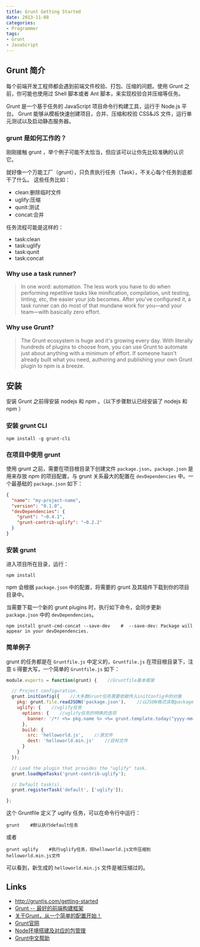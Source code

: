 ```yaml
---
title: Grunt Getting Started
date: 2013-11-08
categories:
- Programmer
tags:
- Grunt
- JavaScript
---
```


## Grunt 简介

每个前端开发工程师都会遇到前端文件校验、打包、压缩的问题。使用 Grunt 之前，你可能也使用过 Shell 脚本或者 Ant 脚本，来实现校验合并压缩等任务。

Grunt 是一个基于任务的 JavaScript 项目命令行构建工具，运行于 Node.js 平台。 Grunt 能够从模板快速创建项目，合并、压缩和校验 CSS&JS 文件，运行单元测试以及启动静态服务器。

### grunt 是如何工作的？

刚刚接触 grunt ，举个例子可能不太恰当，但应该可以让你先比较准确的认识它。

就好像一个万能工厂（grunt），只负责执行任务（Task），不关心每个任务到底都干了什么。 这些任务比如：

- clean:删除临时文件
- uglify:压缩
- qunit:测试
- concat:合并

任务流程可能是这样的：

- task:clean
- task:uglify
- task:qunit
- task:concat

### Why use a task runner?

> In one word: automation. The less work you have to do when performing repetitive tasks like minification, compilation, unit testing, linting, etc, the easier your job becomes. After you've configured it, a task runner can do most of that mundane work for you—and your team—with basically zero effort.

### Why use Grunt?

> The Grunt ecosystem is huge and it's growing every day. With literally hundreds of plugins to choose from, you can use Grunt to automate just about anything with a minimum of effort. If someone hasn't already built what you need, authoring and publishing your own Grunt plugin to npm is a breeze.

## 安装

安装 Grunt 之前得安装 nodejs 和 npm 。（以下步骤默认已经安装了 nodejs 和 npm ）

### 安装 grunt CLI

```shell
npm install -g grunt-cli
```

### 在项目中使用 grunt

使用 grunt 之前，需要在项目根目录下创建文件 `package.json`，`package.json` 是用来存放 npm 的项目配置，与 grunt 关系最大的配置在 `devDependencies` 中。一个最基础的 `package.json` 如下：

```json
{
  "name": "my-project-name",
  "version": "0.1.0",
  "devDependencies": {
    "grunt": "~0.4.1",
    "grunt-contrib-uglify": "~0.2.2"
  }
}
```

### 安装 grunt

进入项目所在目录，运行：

```shell
npm install
```

npm 会根据 `package.json` 中的配置，将需要的 grunt 及其插件下载到你的项目目录中。

当需要下载一个新的 grunt plugins 时，执行如下命令，会同步更新 `package.json` 中的 `devDependencies`。

```shell
npm install grunt-cmd-concat --save-dev    #  --save-dev: Package will appear in your devDependencies.
```

### 简单例子

grunt 的任务都是在 `Gruntfile.js` 中定义的，`Gruntfile.js` 在项目根目录下，注意 `G` 得要大写，一个简单的 `Gruntfile.js` 如下：

```js
module.exports = function(grunt) {    //Gruntfile基本框架

  // Project configuration.
  grunt.initConfig({    //大多数Grunt任务需要依赖传入initConfig中的对象
    pkg: grunt.file.readJSON('package.json'),    //以JSON格式读取package.json文件，后面用到了pkg.name
    uglify: {    //uglify任务
      options: {    //uglify任务的特殊的选项
        banner: '/*! <%= pkg.name %> <%= grunt.template.today("yyyy-mm-dd") %> */\n'    //文件头部添加一行注释
      },
      build: {
        src: 'helloworld.js',    //源文件
        dest: 'helloworld.min.js'    //目标文件
      }
    }
  });

  // Load the plugin that provides the "uglify" task.
  grunt.loadNpmTasks('grunt-contrib-uglify');

  // Default task(s).
  grunt.registerTask('default', ['uglify']);

};
```

这个 Gruntfile 定义了 uglify 任务，可以在命令行中运行：

```shell
grunt    #默认执行default任务
```

或者

```shell
grunt uglify    #执行uglify任务，将helloworld.js文件压缩到helloworld.min.js文件
```

可以看到，新生成的 `helloworld.min.js` 文件是被压缩过的。

## Links

- http://gruntjs.com/getting-started
- [Grunt -- 最好的前端构建框架](http://lostjs.com/2012/12/08/grunt-the-best/)
- [关于Grunt，从一个简单的配置开始！](http://docs.spmjs.org/contrib/simple-grunt)
- [Grunt官网](http://gruntjs.com/)
- [Node环境搭建及对应的包管理](http://wiki.sankuai.com/pages/viewpage.action?pageId=70704478)
- [Grunt中文帮助](http://www.gruntjs.org/article/getting_started.html)
